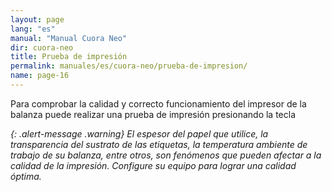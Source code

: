 ```yaml
---
layout: page
lang: "es"
manual: "Manual Cuora Neo"
dir: cuora-neo
title: Prueba de impresión
permalink: manuales/es/cuora-neo/prueba-de-impresion/
name: page-16
---
```

Para comprobar la calidad y correcto funcionamiento del impresor de la balanza puede realizar una prueba de impresión presionando la tecla <i class="systel-tecla-9" />


{: .alert-message .warning}
El espesor del papel que utilice, la transparencia del sustrato de las etiquetas, la temperatura ambiente de trabajo de su balanza, entre otros, son fenómenos que pueden afectar a la calidad de la impresión.
Configure su equipo para lograr una calidad óptima.
